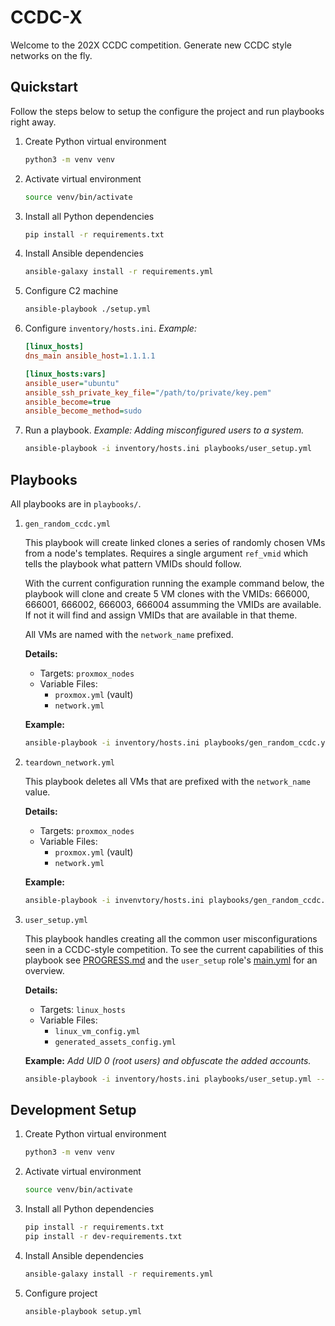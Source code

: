 # CCDC-X
Welcome to the 202X CCDC competition. Generate new CCDC style networks on the fly.

## Quickstart 

Follow the steps below to setup the configure the project and run playbooks right away.

1) Create Python virtual environment

    ```bash
    python3 -m venv venv
    ```

2) Activate virtual environment

    ```bash
    source venv/bin/activate
    ```

3) Install all Python dependencies

    ```bash
    pip install -r requirements.txt
    ```

4) Install Ansible dependencies

    ```bash
    ansible-galaxy install -r requirements.yml
    ```

5) Configure C2 machine

    ```bash
    ansible-playbook ./setup.yml
    ```

6) Configure `inventory/hosts.ini`. *Example:*

    ```ini
    [linux_hosts]
    dns_main ansible_host=1.1.1.1

    [linux_hosts:vars]
    ansible_user="ubuntu"
    ansible_ssh_private_key_file="/path/to/private/key.pem"
    ansible_become=true
    ansible_become_method=sudo
    ```

7) Run a playbook. *Example: Adding misconfigured users to a system.*

    ```bash
    ansible-playbook -i inventory/hosts.ini playbooks/user_setup.yml
    ```

## Playbooks

All playbooks are in `playbooks/`.

1) `gen_random_ccdc.yml`

    This playbook will create linked clones a series of randomly chosen VMs from a node's templates. Requires a single argument `ref_vmid` which tells the playbook what pattern VMIDs should follow.

    With the current configuration running the example command below, the playbook will clone and create 5 VM clones with the VMIDs: 666000, 666001, 666002, 666003, 666004 assumming
    the VMIDs are available. If not it will find and assign VMIDs that are available in that theme.

    All VMs are named with the `network_name` prefixed.

    **Details:**
    - Targets: `proxmox_nodes`
    - Variable Files:
        - `proxmox.yml` (vault)
        - `network.yml`

    **Example:**
    ```bash
    ansible-playbook -i inventory/hosts.ini playbooks/gen_random_ccdc.yml --ask-vault-pass -e "ref_vmid=666000"
    ```

2) `teardown_network.yml`

    This playbook deletes all VMs that are prefixed with the `network_name` value.

    **Details:**
    - Targets: `proxmox_nodes`
    - Variable Files:
        - `proxmox.yml` (vault)
        - `network.yml`

    **Example:**
    ```bash
    ansible-playbook -i invenvtory/hosts.ini playbooks/gen_random_ccdc.yml --ask-vault-pass
    ```

3)  `user_setup.yml`

    This playbook handles creating all the common user misconfigurations seen in a CCDC-style competition. To see the current capabilities of this playbook see [PROGRESS.md](./PROGRESS.md) and the `user_setup` role's [main.yml](./roles/user_setup/tasks/main.yml) for an overview.

    **Details:**
    - Targets: `linux_hosts`
    - Variable Files:
        - `linux_vm_config.yml`
        - `generated_assets_config.yml`

    **Example:** *Add UID 0 (root users) and obfuscate the added accounts.*
    ```bash
    ansible-playbook -i inventory/hosts.ini playbooks/user_setup.yml --tags uid0,obfuscation
    ```


## Development Setup

1) Create Python virtual environment

    ```bash
    python3 -m venv venv
    ```

2) Activate virtual environment

    ```bash
    source venv/bin/activate
    ```

3) Install all Python dependencies

    ```bash
    pip install -r requirements.txt
    pip install -r dev-requirements.txt
    ```

4) Install Ansible dependencies

    ```bash
    ansible-galaxy install -r requirements.yml
    ```

5) Configure project

    ```bash
    ansible-playbook setup.yml
    ```